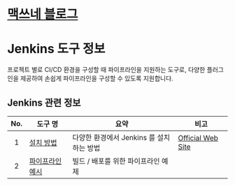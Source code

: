 <style type="text/css">
  @import url("/css/style-header.css");
</style>

# [맥쓰네 블로그](/ "https://home-max.github.io")

# Jenkins 도구 정보
프로젝트 별로 CI/CD 환경을 구성할 때 파이프라인을 지원하는 도구로, 다양한 플러그인을 제공하여 손쉽게 파이프라인을 구성할 수 있도록 지원합니다.

## Jenkins 관련 정보

| No. | 도구 명 | 요약 | 비고 |
| :---: | --- | --- | --- |
| 1 | [설치 방법](./installation "https://home-max.github.io/software_tools/jenkins/installation") | 다양한 환경에서 Jenkins 를 설치하는 방법 | [Official Web Site](https://www.jenkins.io/doc/book/installing/ "https://www.jenkins.io/doc/book/installing/") |
| 2 | [파이프라인 예시](./pipelines "https://home-max.github.io/software_tools/jenkins/installation") | 빌드 / 배포를 위한 파이프라인 예제 | |
